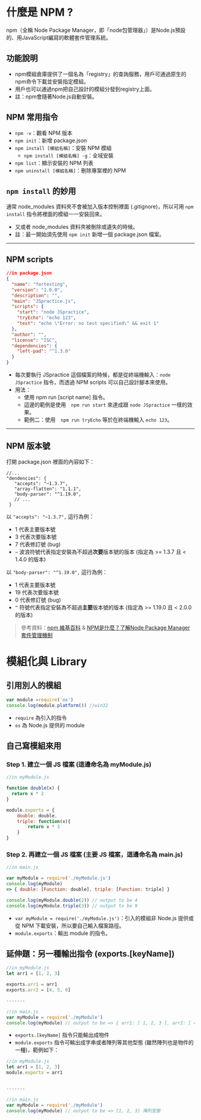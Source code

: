 # 什麼是 NPM ?
npm（全稱 Node Package Manager，即「node包管理器」）是Node.js預設的、用JavaScript編寫的軟體套件管理系統。

## 功能說明
+ npm模組倉庫提供了一個名為「registry」的查詢服務，用戶可通過原生的npm命令下載並安裝指定模組。
+ 用戶也可以通過npm把自己設計的模組分發到registry上面。
+ 註：npm會隨著Node.js自動安裝。

## NPM 常用指令
+ `npm -v`：觀看 NPM 版本
+ `npm init`：新增 package.json
+ `npm install [模組名稱]`：安裝 NPM 模組
	+ `npm install [模組名稱] -g`：全域安裝
+ `npm list`：顯示安裝的 NPM 列表
+ `npm uninstall [模組名稱]`：刪除專案裡的 NPM

## `npm install` 的妙用
通常 node_modules 資料夾不會被加入版本控制裡面 (.gitignore)，所以可用 `npm install` 指令將裡面的模組一一安裝回來。
+ 又或者 node_modules 資料夾被刪除或遺失的時候。
+ 註：最一開始須先使用 `npm init` 新增一個 package.json 檔案。
---
## NPM scripts
``` json
//in package.json
{
  "name": "fortesting",
  "version": "1.0.0",
  "description": "",
  "main": "JSpractice.js",
  "scripts": {
    "start": "node JSpractice",
    "tryEcho": "echo 123",
    "test": "echo \"Error: no test specified\" && exit 1"
  },
  "author": "",
  "license": "ISC",
  "dependencies": {
    "left-pad": "^1.3.0"
  }
}
```
+ 每次要執行 JSpractice 這個檔案的時候，都是從終端機輸入：`node JSpractice` 指令，而透過 NPM scripts 可以自己設計腳本來使用。
+ 用法：
	+ 使用 npm run [script name] 指令。
	+ 這邊的範例是使用　`npm run start` 來達成跟 `node JSpractice` 一樣的效果。
	+ 範例二：使用　`npm run tryEcho` 等於在終端機輸入 `echo 123`。
---
## NPM 版本號
打開 package.json 裡面的內容如下：
``` 
//...
"dendencies": {
   "accepts": "~1.3.7",
   "array-flatten": "1.1.1",
   "body-parser": "^1.19.0",
   // ...
 }
```
以 `"accepts": "~1.3.7",` 這行為例：
+ 1 代表主要版本號
+ 3 代表次要版本號
+ 7 代表修訂號 (bug)
+ `~` 波浪符號代表指定安裝為不超過**次要**版本號的版本 (指定為 >= 1.3.7 且 < 1.4.0 的版本)

以 `"body-parser": "^1.19.0",` 這行為例：
+ 1 代表主要版本號
+ 19 代表次要版本號
+ 0 代表修訂號 (bug)
+ `^` 符號代表指定安裝為不超過**主要**版本號的版本 (指定為 >= 1.19.0 且 < 2.0.0 的版本)

> 參考資料：[npm 維基百科](https://zh.wikipedia.org/wiki/Npm) & [NPM是什麼？了解Node Package Manager套件管理機制](https://tw.alphacamp.co/blog/npm-node-package-manager)

# 模組化與 Library
## 引用別人的模組
``` js
var module =require('os')
console.log(module.platform()) //win32
```

+ `require` 為引入的指令
+ `os` 為 Node.js 提供的 module

## 自己寫模組來用
### Step 1. 建立一個 JS 檔案 (這邊命名為 myModule.js)
``` js
//in myModule.js

function double(x) {
  return x * 2
}

module.exports = {
    double: double,
    triple: function(x){
        return x * 3
    }
}
```
### Step 2. 再建立一個 JS 檔案 (主要 JS 檔案，這邊命名為 main.js)
``` js
//in main.js

var myModule = require('./myModule.js')
console.log(myModule)
=> { double: [Function: double], triple: [Function: triple] }

console.log(myModule.double(2)) // output to be 4
console.log(myModule.triple(3)) // output to be 9
```
+ `var myModule = require('./myModule.js')`：引入的模組非 Node.js 提供或從 NPM 下載安裝，所以要自己輸入檔案路徑。
+ `module.exports`：輸出 module 的指令。

## 延伸題：另一種輸出指令 (exports.[keyName])
``` js
//in myModule.js
let arr1 = [1, 2, 3]

exports.arr1 = arr1
exports.arr2 = [4, 5, 6]

-------

//in main.js
var myModule = require('./myModule')
console.log(myModule) // output to be => { arr1: [ 1, 2, 3 ], arr2: [ 4, 5, 6 ] } 物件型態
```
+ `exports.[keyName]` 指令只能輸出成物件
+ `module.exports` 指令可輸出成字串或者陣列等其他型態 (雖然陣列也是物件的一種)，範例如下：

``` js
//in myModule.js
let arr1 = [1, 2, 3]
module.exports = arr1


-------

//in main.js
var myModule = require('./myModule')
console.log(myModule) // output to be => [1, 2, 3] 陣列型態
```